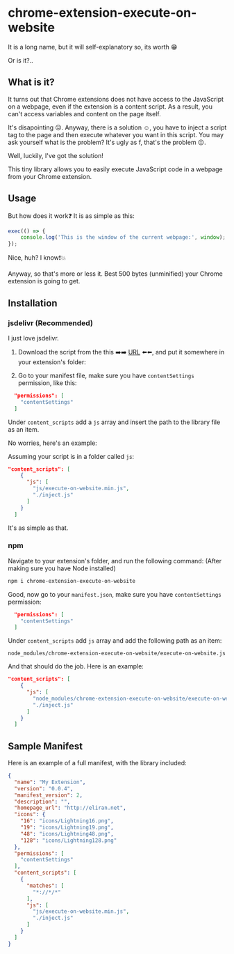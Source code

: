 # chrome-extension-execute-on-website

It is a long name, but it will self-explanatory so, its worth :grin:

Or is it?..

## What is it?
It turns out that Chrome extensions does not have access to the JavaScript on a webpage, even if the extension is a content script. As a result, you can't access variables and content on the page itself.

It's disapointing :pensive:. Anyway, there is a solution :relaxed:, you have to inject a script tag to the page and then execute whatever you want in this script. You may ask yourself what is the problem? It's ugly as f, that's the problem :confounded:.

Well, luckily, I've got the solution!

This tiny library allows you to easily execute JavaScript code in a webpage from your Chrome extension.

## Usage
But how does it work:question: It is as simple as this:

```javascript
exec(() => {
    console.log('This is the window of the current webpage:', window);
});
```

Nice, huh? I know:exclamation::boom:

Anyway, so that's more or less it. Best 500 bytes (unminified) your Chrome extension is going to get.

## Installation
### jsdelivr (Recommended)
I just love jsdelivr.

1. Download the script from the this :arrow_right::arrow_right: [URL](https://cdn.jsdelivr.net/npm/chrome-extension-execute-on-website/execute-on-website.min.js) :arrow_left::arrow_left:, and put it somewhere in your extension's folder:


2. Go to your manifest file, make sure you have `contentSettings` permission, like this:
```json
  "permissions": [
    "contentSettings"
  ]
```

Under `content_scripts` add a `js` array and insert the path to the library file as an item.

No worries, here's an example:

Assuming your script is in a folder called `js`:

```json
"content_scripts": [
    {
      "js": [
        "js/execute-on-website.min.js",
        "./inject.js"
      ]
    }
  ]
```

It's as simple as that.

### npm

Navigate to your extension's folder, and run the following command: (After making sure you have Node installed)
```bash
npm i chrome-extension-execute-on-website
```
Good, now go to your `manifest.json`, make sure you have `contentSettings` permission:
```json
  "permissions": [
    "contentSettings"
  ]
```
Under `content_scripts` add `js` array and add the following path as an item:

`node_modules/chrome-extension-execute-on-website/execute-on-website.js`

And that should do the job. Here is an example:

```json
"content_scripts": [
    {
      "js": [
        "node_modules/chrome-extension-execute-on-website/execute-on-website.js",
        "./inject.js"
      ]
    }
  ]
```

## Sample Manifest
Here is an example of a full manifest, with the library included:
```json
{
  "name": "My Extension",
  "version": "0.0.4",
  "manifest_version": 2,
  "description": "",
  "homepage_url": "http://eliran.net",
  "icons": {
    "16": "icons/Lightning16.png",
    "19": "icons/Lightning19.png",
    "48": "icons/Lightning48.png",
    "128": "icons/Lightning128.png"
  },
  "permissions": [
    "contentSettings"
  ],
  "content_scripts": [
    {
      "matches": [
        "*://*/*"
      ],
      "js": [
        "js/execute-on-website.min.js",
        "./inject.js"
      ]
    }
  ]
}
```
